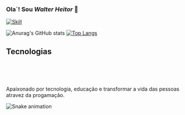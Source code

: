 ### Ola´!   Sou _Walter Heitor_ 🔧

[![Skill](https://img.shields.io/badge/LinkedIn-0077B5?style=for-the-badge&logo=linkedin&logoColor=white)](https://www.linkedin.com/in/walter-heitor-3ba4b3149/)


![Anurag's GitHub stats](https://github-readme-stats.vercel.app/api?username=WalterHeitor&show_icons=true&theme=merko)   [![Top Langs](https://github-readme-stats.vercel.app/api/top-langs/?username=WalterHeitor&layout=compact&theme=merko)](https://github.com/WalterHeitor/github-readme-stats)

## Tecnologias 
<div style="diplay: inline_block"><br/>
<img align="center" alt="" src="https://img.shields.io/badge/C-00599C?style=for-the-badge&logo=c&logoColor=white"/>
    <img align="center" alt="" src="https://img.shields.io/badge/HTML5-E34F26?style=for-the-badge&logo=html5&logoColor=white"/>
    <img align="center" alt="" src="https://img.shields.io/badge/CSS3-1572B6?style=for-the-badge&logo=css3&logoColor=white"/>
    <img align="center" alt="" src="https://img.shields.io/badge/C-00599C?style=for-the-badge&logo=c&logoColor=white"/>
    <img align="center" alt="" src="https://img.shields.io/badge/Java-ED8B00?style=for-the-badge&logo=openjdk&logoColor=white"/>
    <img align="center" alt="" src="https://img.shields.io/badge/Kotlin-0095D5?&style=for-the-badge&logo=kotlin&logoColor=white"/>
    <img align="center" alt="" src="https://img.shields.io/badge/Spring-6DB33F?style=for-the-badge&logo=spring&logoColor=white"/>
    <img align="center" alt="" src="https://img.shields.io/badge/PostgreSQL-316192?style=for-the-badge&logo=postgresql&logoColor=white"/>
    <img align="center" alt="" src="https://img.shields.io/badge/MySQL-00000F?style=for-the-badge&logo=mysql&logoColor=white"/>
    <img align="center" alt="" src=""/>

</div> <br/>


Apaixonado por tecnologia, educação e transformar a vida das pessoas atravez da progamação.

![Snake animation](https://githb.com/WalterHeitor/WalterHeitor/blob/otput/github-contribuition-grid-snake.svg)
